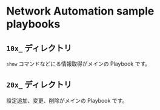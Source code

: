 # Network Automation sample playbooks

## `10x_` ディレクトリ
`show` コマンドなどにる情報取得がメインの Playbook です。

## `20x_` ディレクトリ
設定追加、変更、削除がメインの Playbook です。



